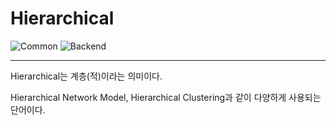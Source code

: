 # Hierarchical

![Common](https://raw.githubusercontent.com/meotitda/DICTIONARY/master/2TAT1C/Label_Common.png)
![Backend](https://raw.githubusercontent.com/meotitda/DICTIONARY/master/2TAT1C/Label_Backend.png)

---

Hierarchical는 계층(적)이라는 의미이다.

Hierarchical Network Model, Hierarchical Clustering과 같이 다양하게 사용되는 단어이다.